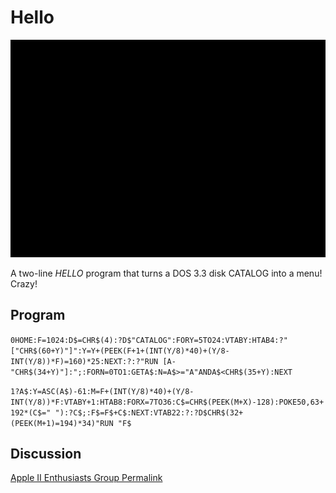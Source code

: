 # Hello

![image](media/hello.gif "Hello GIF")

A two-line _HELLO_ program that turns a DOS 3.3 disk CATALOG into a menu! Crazy!

## Program

`0HOME:F=1024:D$=CHR$(4):?D$"CATALOG":FORY=5TO24:VTABY:HTAB4:?"["CHR$(60+Y)"]":Y=Y+(PEEK(F+1+(INT(Y/8)*40)+(Y/8-INT(Y/8))*F)=160)*25:NEXT:?:?"RUN [A-"CHR$(34+Y)"]:";:FORN=0TO1:GETA$:N=A$>="A"ANDA$<CHR$(35+Y):NEXT`

`1?A$:Y=ASC(A$)-61:M=F+(INT(Y/8)*40)+(Y/8-INT(Y/8))*F:VTABY+1:HTAB8:FORX=7TO36:C$=CHR$(PEEK(M+X)-128):POKE50,63+192*(C$=" "):?C$;:F$=F$+C$:NEXT:VTAB22:?:?D$CHR$(32+(PEEK(M+1)=194)*34)"RUN "F$`

## Discussion

[Apple II Enthusiasts Group Permalink](https://www.facebook.com/groups/5251478676/permalink/10158434283573677/)
